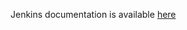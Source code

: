 
Jenkins documentation is available [here](https://wiki.jenkins-ci.org/display/JENKINS/TestFairy+Plugin)

